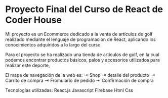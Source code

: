 # Proyecto Final del Curso de React de Coder House

Mi proyecto es un Ecommerce dedicado a la venta de artículos de golf realizado mediante el lenguaje de programación de React, aplicando los conocimientos adquiridos a lo largo del curso.

Para el proyecto se ha realizado una tienda de artículos de golf, en la cual podemos encontrar productos básicos, palos y accesorios utilizados para realizar este deporte,

El mapa de navegación de la web es: ⇥ Shop ⇥ detalle del producto ⇥ Carrito de compra ⇥ Fromulario de pedido ⇥ Confirmación de compra

Tecnologías utilizadas:
React.js
Javascript
Firebase
Html
Css
